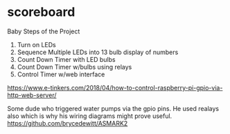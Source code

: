 # scoreboard
Baby Steps of the Project
1. Turn on LEDs
2. Sequence Multiple LEDs into 13 bulb display of numbers
3. Count Down Timer with LED bulbs
4. Count Down Timer w/bulbs using relays
5. Control Timer w/web interface

https://www.e-tinkers.com/2018/04/how-to-control-raspberry-pi-gpio-via-http-web-server/


Some dude who triggered water pumps via the gpio pins. 
He used realays also which is why his wiring diagrams might prove useful. 
https://github.com/brycedewitt/ASMARK2
